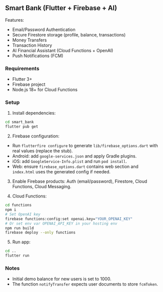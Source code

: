 ## Smart Bank (Flutter + Firebase + AI)

Features:
- Email/Password Authentication
- Secure Firestore storage (profile, balance, transactions)
- Money Transfers
- Transaction History
- AI Financial Assistant (Cloud Functions + OpenAI)
- Push Notifications (FCM)

### Requirements
- Flutter 3+
- Firebase project
- Node.js 18+ for Cloud Functions

### Setup
1) Install dependencies:
```bash
cd smart_bank
flutter pub get
```
2) Firebase configuration:
- Run `flutterfire configure` to generate `lib/firebase_options.dart` with real values (replace the stub).
- Android: add `google-services.json` and apply Gradle plugins.
- iOS: add `GoogleService-Info.plist` and run `pod install`.
- Web: ensure `firebase_options.dart` contains web section and `index.html` uses the generated config if needed.

3) Enable Firebase products: Auth (email/password), Firestore, Cloud Functions, Cloud Messaging.

4) Cloud Functions:
```bash
cd functions
npm i
# Set OpenAI key
firebase functions:config:set openai.key="YOUR_OPENAI_KEY"
# Or set env var OPENAI_API_KEY in your hosting env
npm run build
firebase deploy --only functions
```

5) Run app:
```bash
cd ..
flutter run
```

### Notes
- Initial demo balance for new users is set to 1000.
- The function `notifyTransfer` expects user documents to store `fcmToken`.